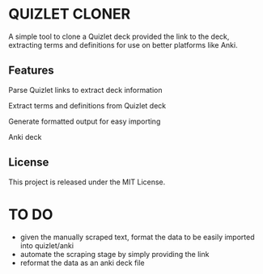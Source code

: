 # QUIZLET CLONER

A simple tool to clone a Quizlet deck provided the link to the deck, extracting terms and definitions for use on better platforms like Anki.

## Features

Parse Quizlet links to extract deck information

Extract terms and definitions from Quizlet deck

Generate formatted output for easy importing

Anki deck

## License
This project is released under the MIT License.

# TO DO

- given the manually scraped text, format the data to be easily imported into quizlet/anki
- automate the scraping stage by simply providing the link
- reformat the data as an anki deck file
